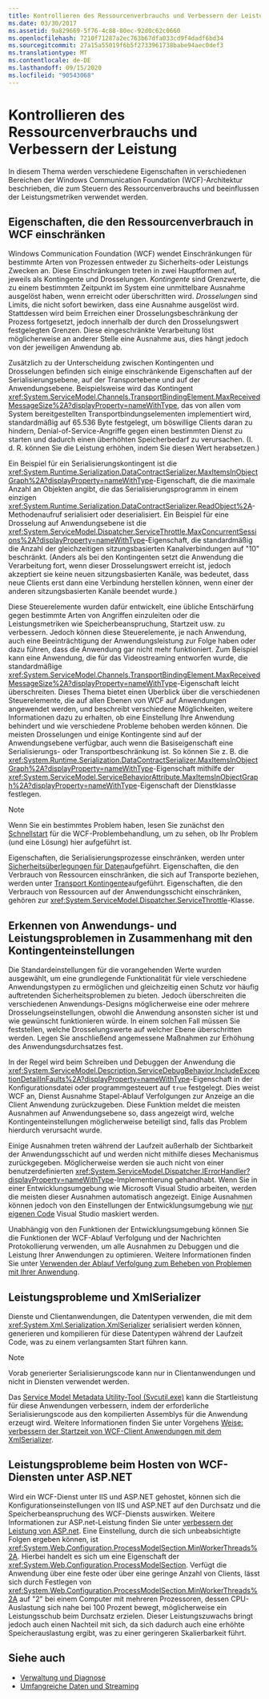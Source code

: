 ```yaml
---
title: Kontrollieren des Ressourcenverbrauchs und Verbessern der Leistung
ms.date: 03/30/2017
ms.assetid: 9a829669-5f76-4c88-80ec-92d0c62c0660
ms.openlocfilehash: 7210f71287a2ec763b67dfa033cd9f4dadf6bd34
ms.sourcegitcommit: 27a15a55019f6b5f2733961738babe94aec0def3
ms.translationtype: MT
ms.contentlocale: de-DE
ms.lasthandoff: 09/15/2020
ms.locfileid: "90543068"
---
```

# <a name="controlling-resource-consumption-and-improving-performance"></a>Kontrollieren des Ressourcenverbrauchs und Verbessern der Leistung
In diesem Thema werden verschiedene Eigenschaften in verschiedenen Bereichen der Windows Communication Foundation (WCF)-Architektur beschrieben, die zum Steuern des Ressourcenverbrauchs und beeinflussen der Leistungsmetriken verwendet werden.

## <a name="properties-that-constrain-resource-consumption-in-wcf"></a>Eigenschaften, die den Ressourcenverbrauch in WCF einschränken
 Windows Communication Foundation (WCF) wendet Einschränkungen für bestimmte Arten von Prozessen entweder zu Sicherheits-oder Leistungs Zwecken an. Diese Einschränkungen treten in zwei Hauptformen auf, jeweils als Kontingente und Drosselungen. *Kontingente* sind Grenzwerte, die zu einem bestimmten Zeitpunkt im System eine unmittelbare Ausnahme ausgelöst haben, wenn erreicht oder überschritten wird. *Drosselungen* sind Limits, die nicht sofort bewirken, dass eine Ausnahme ausgelöst wird. Stattdessen wird beim Erreichen einer Drosselungsbeschränkung der Prozess fortgesetzt, jedoch innerhalb der durch den Drosselungswert festgelegten Grenzen. Diese eingeschränkte Verarbeitung löst möglicherweise an anderer Stelle eine Ausnahme aus, dies hängt jedoch von der jeweiligen Anwendung ab.

 Zusätzlich zu der Unterscheidung zwischen Kontingenten und Drosselungen befinden sich einige einschränkende Eigenschaften auf der Serialisierungsebene, auf der Transportebene und auf der Anwendungsebene. Beispielsweise wird das Kontingent <xref:System.ServiceModel.Channels.TransportBindingElement.MaxReceivedMessageSize%2A?displayProperty=nameWithType>, das von allen vom System bereitgestellten Transportbindungselementen implementiert wird, standardmäßig auf 65.536 Byte festgelegt, um böswillige Clients daran zu hindern, Denial-of-Service-Angriffe gegen einen bestimmten Dienst zu starten und dadurch einen überhöhten Speicherbedarf zu verursachen. (I. d. R. können Sie die Leistung erhöhen, indem Sie diesen Wert herabsetzen.)

 Ein Beispiel für ein Serialisierungskontingent ist die <xref:System.Runtime.Serialization.DataContractSerializer.MaxItemsInObjectGraph%2A?displayProperty=nameWithType>-Eigenschaft, die die maximale Anzahl an Objekten angibt, die das Serialisierungsprogramm in einem einzigen <xref:System.Runtime.Serialization.DataContractSerializer.ReadObject%2A>-Methodenaufruf serialisiert oder deserialisiert. Ein Beispiel für eine Drosselung auf Anwendungsebene ist die <xref:System.ServiceModel.Dispatcher.ServiceThrottle.MaxConcurrentSessions%2A?displayProperty=nameWithType>-Eigenschaft, die standardmäßig die Anzahl der gleichzeitigen sitzungsbasierten Kanalverbindungen auf "10" beschränkt. (Anders als bei den Kontingenten setzt die Anwendung die Verarbeitung fort, wenn dieser Drosselungswert erreicht ist, jedoch akzeptiert sie keine neuen sitzungsbasierten Kanäle, was bedeutet, dass neue Clients erst dann eine Verbindung herstellen können, wenn einer der anderen sitzungsbasierten Kanäle beendet wurde.)

 Diese Steuerelemente wurden dafür entwickelt, eine übliche Entschärfung gegen bestimmte Arten von Angriffen einzuleiten oder die Leistungsmetriken wie Speicherbeanspruchung, Startzeit usw. zu verbessern. Jedoch können diese Steuerelemente, je nach Anwendung, auch eine Beeinträchtigung der Anwendungsleistung zur Folge haben oder dazu führen, dass die Anwendung gar nicht mehr funktioniert. Zum Beispiel kann eine Anwendung, die für das Videostreaming entworfen wurde, die standardmäßige <xref:System.ServiceModel.Channels.TransportBindingElement.MaxReceivedMessageSize%2A?displayProperty=nameWithType>-Eigenschaft leicht überschreiten. Dieses Thema bietet einen Überblick über die verschiedenen Steuerelemente, die auf allen Ebenen von WCF auf Anwendungen angewendet werden, und beschreibt verschiedene Möglichkeiten, weitere Informationen dazu zu erhalten, ob eine Einstellung Ihre Anwendung behindert und wie verschiedene Probleme behoben werden können. Die meisten Drosselungen und einige Kontingente sind auf der Anwendungsebene verfügbar, auch wenn die Basiseigenschaft eine Serialisierungs- oder Transportbeschränkung ist. So können Sie z. B. die <xref:System.Runtime.Serialization.DataContractSerializer.MaxItemsInObjectGraph%2A?displayProperty=nameWithType>-Eigenschaft mithilfe der <xref:System.ServiceModel.ServiceBehaviorAttribute.MaxItemsInObjectGraph%2A?displayProperty=nameWithType>-Eigenschaft der Dienstklasse festlegen.

> [!NOTE]
> Wenn Sie ein bestimmtes Problem haben, lesen Sie zunächst den [Schnellstart](wcf-troubleshooting-quickstart.md) für die WCF-Problembehandlung, um zu sehen, ob Ihr Problem (und eine Lösung) hier aufgeführt ist.

 Eigenschaften, die Serialisierungsprozesse einschränken, werden unter [Sicherheitsüberlegungen für Daten](./feature-details/security-considerations-for-data.md)aufgeführt. Eigenschaften, die den Verbrauch von Ressourcen einschränken, die sich auf Transporte beziehen, werden unter [Transport Kontingente](./feature-details/transport-quotas.md)aufgeführt. Eigenschaften, die den Verbrauch von Ressourcen auf der Anwendungsschicht einschränken, gehören zur <xref:System.ServiceModel.Dispatcher.ServiceThrottle>-Klasse.

## <a name="detecting-application-and-performance-issues-related-to-quota-settings"></a>Erkennen von Anwendungs- und Leistungsproblemen in Zusammenhang mit den Kontingenteinstellungen
 Die Standardeinstellungen für die vorangehenden Werte wurden ausgewählt, um eine grundlegende Funktionalität für viele verschiedene Anwendungstypen zu ermöglichen und gleichzeitig einen Schutz vor häufig auftretenden Sicherheitsproblemen zu bieten. Jedoch überschreiten die verschiedenen Anwendungs-Designs möglicherweise eine oder mehrere Drosselungseinstellungen, obwohl die Anwendung ansonsten sicher ist und wie gewünscht funktionieren würde. In einem solchen Fall müssen Sie feststellen, welche Drosselungswerte auf welcher Ebene überschritten werden. Legen Sie anschließend angemessene Maßnahmen zur Erhöhung des Anwendungsdurchsatzes fest.

 In der Regel wird beim Schreiben und Debuggen der Anwendung die <xref:System.ServiceModel.Description.ServiceDebugBehavior.IncludeExceptionDetailInFaults%2A?displayProperty=nameWithType>-Eigenschaft in der Konfigurationsdatei oder programmgesteuert auf `true` festgelegt. Dies weist WCF an, Dienst Ausnahme Stapel-Ablauf Verfolgungen zur Anzeige an die Client Anwendung zurückzugeben. Diese Funktion meldet die meisten Ausnahmen auf Anwendungsebene so, dass angezeigt wird, welche Kontingenteinstellungen möglicherweise beteiligt sind, falls das Problem hierdurch verursacht wurde.

 Einige Ausnahmen treten während der Laufzeit außerhalb der Sichtbarkeit der Anwendungsschicht auf und werden nicht mithilfe dieses Mechanismus zurückgegeben. Möglicherweise werden sie auch nicht von einer benutzerdefinierten <xref:System.ServiceModel.Dispatcher.IErrorHandler?displayProperty=nameWithType>-Implementierung gehandhabt. Wenn Sie in einer Entwicklungsumgebung wie Microsoft Visual Studio arbeiten, werden die meisten dieser Ausnahmen automatisch angezeigt. Einige Ausnahmen können jedoch von den Einstellungen der Entwicklungsumgebung wie [nur eigenen Code](/visualstudio/debugger/just-my-code) Visual Studio maskiert werden.

 Unabhängig von den Funktionen der Entwicklungsumgebung können Sie die Funktionen der WCF-Ablauf Verfolgung und der Nachrichten Protokollierung verwenden, um alle Ausnahmen zu Debuggen und die Leistung Ihrer Anwendungen zu optimieren. Weitere Informationen finden Sie unter [Verwenden der Ablauf Verfolgung zum Beheben von Problemen mit Ihrer Anwendung](./diagnostics/tracing/using-tracing-to-troubleshoot-your-application.md).

## <a name="performance-issues-and-xmlserializer"></a>Leistungsprobleme und XmlSerializer
 Dienste und Clientanwendungen, die Datentypen verwenden, die mit dem <xref:System.Xml.Serialization.XmlSerializer> serialisiert werden können, generieren und kompilieren für diese Datentypen während der Laufzeit Code, was zu einem verlangsamten Start führen kann.

> [!NOTE]
> Vorab generierter Serialisierungscode kann nur in Clientanwendungen und nicht in Diensten verwendet werden.

 Das [Service Model Metadata Utility-Tool (Svcutil.exe)](servicemodel-metadata-utility-tool-svcutil-exe.md) kann die Startleistung für diese Anwendungen verbessern, indem der erforderliche Serialisierungscode aus den kompilierten Assemblys für die Anwendung erzeugt wird. Weitere Informationen finden Sie unter Vorgehens [Weise: verbessern der Startzeit von WCF-Client Anwendungen mit dem XmlSerializer](./feature-details/startup-time-of-wcf-client-applications-using-the-xmlserializer.md).

## <a name="performance-issues-when-hosting-wcf-services-under-aspnet"></a>Leistungsprobleme beim Hosten von WCF-Diensten unter ASP.NET

Wird ein WCF-Dienst unter IIS und ASP.NET gehostet, können sich die Konfigurationseinstellungen von IIS und ASP.NET auf den Durchsatz und die Speicherbeanspruchung des WCF-Diensts auswirken.  Weitere Informationen zur ASP.net-Leistung finden Sie unter [verbessern der Leistung von ASP.net](/previous-versions/msp-n-p/ff647787(v=pandp.10)). Eine Einstellung, durch die sich unbeabsichtigte Folgen ergeben können, ist <xref:System.Web.Configuration.ProcessModelSection.MinWorkerThreads%2A>. Hierbei handelt es sich um eine Eigenschaft der <xref:System.Web.Configuration.ProcessModelSection>. Verfügt die Anwendung über eine feste oder über eine geringe Anzahl von Clients, lässt sich durch Festlegen von <xref:System.Web.Configuration.ProcessModelSection.MinWorkerThreads%2A> auf "2" bei einem Computer mit mehreren Prozessoren, dessen CPU-Auslastung sich nahe bei 100 Prozent bewegt, möglicherweise ein Leistungsschub beim Durchsatz erzielen. Dieser Leistungszuwachs bringt jedoch auch einen Nachteil mit sich, da sich dadurch auch eine erhöhte Speicherauslastung ergibt, was zu einer geringeren Skalierbarkeit führt.

## <a name="see-also"></a>Siehe auch

- [Verwaltung und Diagnose](./diagnostics/index.md)
- [Umfangreiche Daten und Streaming](./feature-details/large-data-and-streaming.md)
